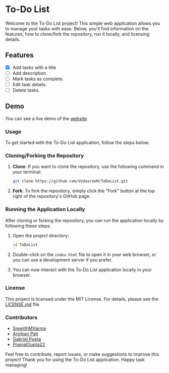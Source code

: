 # To-Do List

Welcome to the To-Do List project! This simple web application allows you to manage your tasks with ease. Below, you'll find information on the features, how to clone/fork the repository, run it locally, and licensing details.

## Features

- [x] Add tasks with a title
- [ ] Add description.
- [ ] Mark tasks as complete.
- [ ] Edit task details.
- [ ] Delete tasks.

## Demo

You can see a live demo of the [website](https://htmlpreview.github.io/?https://github.com/VedasreeM/ToDoList/blob/main/index.html).

### Usage

To get started with the To-Do List application, follow the steps below:

### Cloning/Forking the Repository

1. **Clone**: If you want to clone the repository, use the following command in your terminal:

   ```bash
   git clone https://github.com/VedasreeM/ToDoList.git
   ```

2. **Fork**: To fork the repository, simply click the "Fork" button at the top right of the repository's GitHub page.

### Running the Application Locally

After cloning or forking the repository, you can run the application locally by following these steps:

1. Open the project directory:

   ```bash
   cd ToDoList
   ```

2. Double-click on the `index.html` file to open it in your web browser, or you can use a development server if you prefer.

3. You can now interact with the To-Do List application locally in your browser.

### License

This project is licensed under the MIT License. For details, please see the [LICENSE.md](LICENSE.md) file.

### Contributors

- [SreejithMVarma](https://github.com/SreejithMVarma)
- [Anirban Pati](https://github.com/anirbanpati)
- [Gabriel Poeta](https://github.com/gabrielpoetaa)
- [PranjalGupta22](https://github.com/PranjalGupta22)

Feel free to contribute, report issues, or make suggestions to improve this project! Thank you for using the To-Do List application. Happy task managing!
